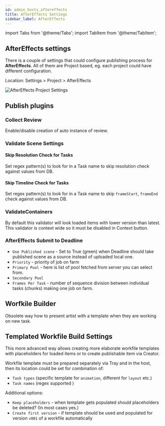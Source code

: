 ```yaml
---
id: admin_hosts_aftereffects
title: AfterEffects Settings
sidebar_label: AfterEffects
---
```


import Tabs from '@theme/Tabs';
import TabItem from '@theme/TabItem';

## AfterEffects settings

There is a couple of settings that could configure publishing process for **AfterEffects**.
All of them are Project based, eg. each project could have different configuration.

Location: Settings > Project > AfterEffects

![AfterEffects Project Settings](assets/admin_hosts_aftereffects_settings.png)

## Publish plugins

### Collect Review

Enable/disable creation of auto instance of review.

### Validate Scene Settings

#### Skip Resolution Check for Tasks

Set regex pattern(s) to look for in a Task name to skip resolution check against values from DB.

#### Skip Timeline Check for Tasks

Set regex pattern(s) to look for in a Task name to skip `frameStart`, `frameEnd` check against values from DB.

### ValidateContainers

By default this validator will look loaded items with lower version than latest. This validator is context wide so it must be disabled in Context button.

### AfterEffects Submit to Deadline

* `Use Published scene` - Set to True (green) when Deadline should take published scene as a source instead of uploaded local one.
* `Priority` - priority of job on farm
* `Primary Pool` - here is list of pool fetched from server you can select from.
* `Secondary Pool`
* `Frames Per Task` - number of sequence division between individual tasks (chunks)
making one job on farm.

## Worfkile Builder

Obsolete way how to present artist with a template when they are working on new task.

## Templated Workfile Build Settings

This more advanced way allows creating more elaborate workfile templates with placeholders for loaded items or to create publishable item via Creator.

Workfile template must be prepared separately via Tray and in the host, then its location could be set for combination of:
- `Task types` (specific template for `animation`, different for `layout` etc.)
- `Task names` (regex supported )

Additional options:
- `Keep placeholders` - when template gets populated should placeholders be deleted? (In most cases yes.)
- `Create first version` - if template should be used and populated for version `v001` of a workfile automatically
